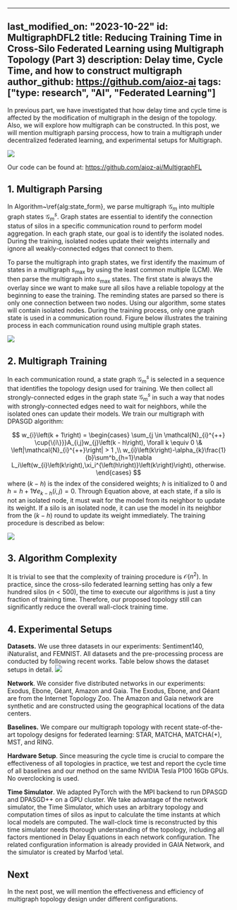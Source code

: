 
---
last_modified_on: "2023-10-22"
id: MultigraphDFL2
title: Reducing Training Time in Cross-Silo Federated Learning using Multigraph Topology (Part 3)
description: Delay time, Cycle Time, and how to construct multigraph
author_github: https://github.com/aioz-ai
tags: ["type: research", "AI", "Federated Learning"]
---
In previous part, we have investigated that how delay time and cycle time is affected by the modification of multigraph in the  design of the topology. Also, we will explore how multigraph can be constructed.  In this post, we will mention multigraph parsing proccess, how to train a multigraph under decentralized federated learning, and experimental  setups for Multigraph.

![](https://blog.openmined.org/content/images/2021/08/AV-procedure-artboard-1-3-04-1.png)

Our code can be found at: https://github.com/aioz-ai/MultigraphFL
## 1. Multigraph Parsing
In Algorithm~\ref{alg:state_form}, we parse multigraph $\mathcal{G}_m$ into multiple graph states  $\mathcal{G}_m^s$. Graph states are essential to identify the connection status of silos in a specific communication round to perform model aggregation. In each graph state, our goal is to identify the isolated nodes. During the training, isolated nodes update their weights internally and ignore all weakly-connected edges that connect to them.

To parse the multigraph into graph states, we first identify the maximum of states in a multigraph $s_{\max}$ by using the least common multiple (LCM). We then parse the multigraph into $s_{\max}$ states. The first state is always the overlay since we want to make sure all silos have a reliable topology at the beginning to ease the training. The reminding states are parsed so there is only one connection between two nodes. Using our algorithm, some states will contain isolated nodes. During the training process, only one graph state is used in a communication round.  Figure below illustrates the training process in each communication round using multiple graph states.

![](https://vision.aioz.io/f/f16aa3d9d3134c94974a/?dl=1)

## 2. Multigraph Training
In each communication round, a state graph $\mathcal{G}_m^s$ is selected in a sequence that identifies the topology design used for training. We then collect all strongly-connected edges in the graph state $\mathcal{G}_m^s$ in such a way that nodes with strongly-connected edges need to wait for neighbors, while the isolated ones can update their models. We train our multigraph with DPASGD algorithm:

$$
w_{i}\left(k + 1\right) =
\begin{cases}
    \sum_{j \in \mathcal{N}_{i}^{++} \cup{\{i\}}}A_{i,j}w_{j}\left(k - h\right),  \forall  k \equiv 0 \& \left|\mathcal{N}_{i}^{++}\right| > 1 ,\\
   w_{i}\left(k\right)-\alpha_{k}\frac{1}{b}\sum^b_{h=1}\nabla L_i\left(w_{i}\left(k\right),\xi_i^{\left(h\right)}\left(k\right)\right), otherwise.
\end{cases}
$$
where $(k- h)$ is the index of the considered weights; $h$ is initialized to $0$ and 
$h = h + 1 \forall e_{k-h}(i,j) = 0$. Through Equation above, at each state, if a silo is not an isolated node, it must wait for the model from its neighbor to update its weight. If a silo is an isolated node, it can use the model in its neighbor from the $(k-h)$ round to update its weight immediately. The training procedure is described as below:

![](https://vision.aioz.io/f/1adf87be6abb431cb2c1/?dl=1)

## 3. Algorithm Complexity
It is trivial to see that the complexity of training procedure is $\mathcal{O}(n^2)$. In practice, since the cross-silo federated learning setting has only a few hundred silos ($n<500$), the time to execute our algorithms is just a tiny fraction of training time. Therefore, our proposed topology still can significantly reduce the overall wall-clock training time.


## 4. Experimental Setups

**Datasets.** We use three datasets in our experiments: Sentiment140, iNaturalist, and FEMNIST. All datasets and the pre-processing process are conducted by following recent works. Table below shows the dataset setups in detail.
![](https://vision.aioz.io/f/e2113d1fdde244b39c0f/?dl=1)

**Network**. We consider five distributed networks in our experiments: Exodus, Ebone, Géant, Amazon and Gaia. The Exodus, Ebone, and Géant are from the Internet Topology Zoo. The Amazon and Gaia network are synthetic and are constructed using the geographical locations of the data centers. 

**Baselines.**
We compare our multigraph topology with recent state-of-the-art topology designs for federated learning: STAR, MATCHA, MATCHA(+), MST, and RING.

**Hardware Setup**. Since measuring the cycle time is crucial to compare the effectiveness of all topologies in practice, we test and report the cycle time of all baselines and our method on the same NVIDIA Tesla P100 16Gb GPUs. No overclocking is used. 

**Time Simulator**. We adapted PyTorch with the MPI backend to run DPASGD and DPASGD++ on a GPU cluster. We take advantage of the network simulator, the Time Simulator, which uses an arbitrary topology and computation times of silos as input to calculate the time instants at which local models are computed. The wall-clock time is reconstructed by this time simulator needs thorough understanding of the topology, including all factors mentioned in Delay Equations in each network configuration. The related configuration information is already provided in GAIA Network, and the simulator is created by Marfod \etal.

## Next
In the next post, we will mention the effectiveness and efficiency of multigraph topology design under different configurations.